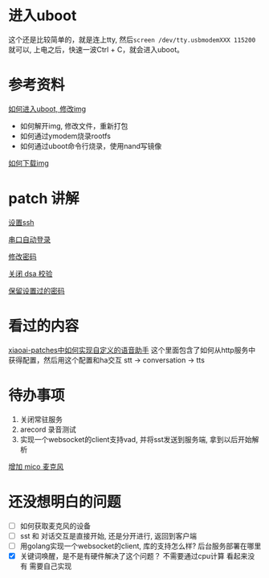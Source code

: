 

# 进入uboot

这个还是比较简单的，就是连上tty, 然后`screen /dev/tty.usbmodemXXX 115200` 就可以, 上电之后，快速一波Ctrl + C，就会进入uboot。

# 参考资料

[如何进入uboot, 修改img](https://javabin.cn/2021/xiaoai_fm.html)

* 如何解开img, 修改文件，重新打包
* 如何通过ymodem烧录rootfs
* 如何通过uboot命令行烧录，使用nand写镜像


[如何下载img](../research/updates.md)


# patch 讲解

[设置ssh](../patches/10_ssh.patch)

[串口自动登录](../patches/11_autologin_serial.patch)

[修改密码](https://github.com/jialeicui/open-lx01?tab=readme-ov-file#%E4%BF%AE%E6%94%B9%E5%AF%86%E7%A0%81-%E5%A6%82%E6%9E%9C%E6%83%B3-ssh-%E6%AD%A3%E5%B8%B8%E7%99%BB%E5%BD%95-%E6%AD%A4%E6%AD%A5%E5%BF%85%E9%A1%BB)

[关闭 dsa 校验](../patches/30_libmico-pam.patch)

[保留设置过的密码](../patches/l09a/31_persistent_shadow.patch)

# 看过的内容

[xiaoai-patches中如何实现自定义的语音助手](../packages/porcupine/config/launcher)
这个里面包含了如何从http服务中获得配置，然后用这个配置和ha交互 stt -> conversation -> tts 

# 待办事项
1. 关闭常驻服务
2. arecord 录音测试
3. 实现一个websocket的client支持vad, 并将sst发送到服务端, 拿到以后开始解析

[增加 mico 麦克风](../patches/24_alsa_change_default.patch)

# 还没想明白的问题

* [ ] 如何获取麦克风的设备
* [ ] sst 和 对话交互是直接开始, 还是分开进行, 返回到客户端
* [ ] 用golang实现一个websocket的client, 库的支持怎么样? 后台服务部署在哪里
* [X] 关键词唤醒，是不是有硬件解决了这个问题？ 不需要通过cpu计算 看起来没有 需要自己实现